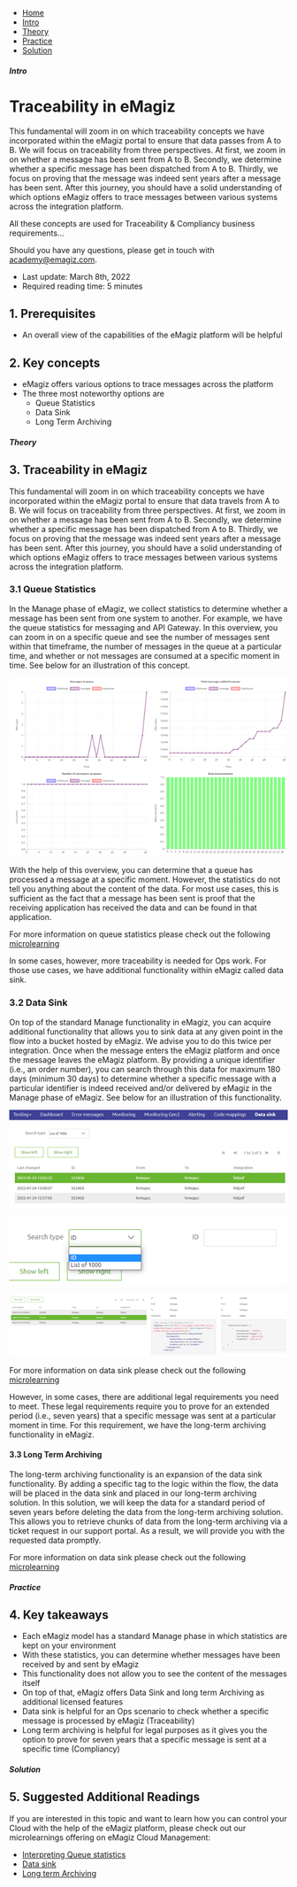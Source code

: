 <div class="ez-academy">
    <div class="ez-academy__body">
        <main class="micro-learning">
        <ul class="doc-nav">
            <li class="doc-nav__item"><a href="../../docs/fundamental/index_academy_fundamental_all" class="doc-nav__link">Home</a></li>
            <li class="doc-nav__item"><a href="#intro" class="doc-nav__link">Intro</a></li>
            <li class="doc-nav__item"><a href="#theory" class="doc-nav__link">Theory</a></li>
            <li class="doc-nav__item"><a href="#practice" class="doc-nav__link">Practice</a></li>
            <li class="doc-nav__item"><a href="#solution" class="doc-nav__link">Solution</a></li>
        </ul>
<div class="doc">
 
##### Intro

# Traceability in eMagiz
 
This fundamental will zoom in on which traceability concepts we have incorporated within the eMagiz portal to ensure that data passes from A to B. We will focus on traceability from three perspectives. At first, we zoom in on whether a message has been sent from A to B. Secondly, we determine whether a specific message has been dispatched from A to B. Thirdly, we focus on proving that the message was indeed sent years after a message has been sent. After this journey, you should have a solid understanding of which options eMagiz offers to trace messages between various systems across the integration platform. 

All these concepts are used for Traceability & Compliancy business requirements...

Should you have any questions, please get in touch with academy@emagiz.com.

- Last update: March 8th, 2022
- Required reading time: 5 minutes

## 1. Prerequisites
- An overall view of the capabilities of the eMagiz platform will be helpful

## 2. Key concepts
- eMagiz offers various options to trace messages across the platform
- The three most noteworthy options are
    - Queue Statistics
    - Data Sink
    - Long Term Archiving

##### Theory
  
## 3. Traceability in eMagiz

This fundamental will zoom in on which traceability concepts we have incorporated within the eMagiz portal to ensure that data travels from A to B. We will focus on traceability from three perspectives. At first, we zoom in on whether a message has been sent from A to B. Secondly, we determine whether a specific message has been dispatched from A to B. Thirdly, we focus on proving that the message was indeed sent years after a message has been sent. After this journey, you should have a solid understanding of which options eMagiz offers to trace messages between various systems across the integration platform.

### 3.1 Queue Statistics

In the Manage phase of eMagiz, we collect statistics to determine whether a message has been sent from one system to another. For example, we have the queue statistics for messaging and API Gateway. In this overview, you can zoom in on a specific queue and see the number of messages sent within that timeframe, the number of messages in the queue at a particular time, and whether or not messages are consumed at a specific moment in time. See below for an illustration of this concept.

<p align="center"><img src="../../img/fundamental/fundamental-traceability-in-emagiz--queue-statistics.png"></p>

With the help of this overview, you can determine that a queue has processed a message at a specific moment. However, the statistics do not tell you anything about the content of the data. For most use cases, this is sufficient as the fact that a message has been sent is proof that the receiving application has received the data and can be found in that application.

For more information on queue statistics please check out the following [microlearning](../microlearning/crashcourse-messaging-interpreting-queue-statistics.md)

In some cases, however, more traceability is needed for Ops work. For those use cases, we have additional functionality within eMagiz called data sink.

### 3.2 Data Sink

On top of the standard Manage functionality in eMagiz, you can acquire additional functionality that allows you to sink data at any given point in the flow into a bucket hosted by eMagiz. We advise you to do this twice per integration. Once when the message enters the eMagiz platform and once the message leaves the eMagiz platform. By providing a unique identifier (i.e., an order number), you can search through this data for maximum 180 days (minimum 30 days) to determine whether a specific message with a particular identifier is indeed received and/or delivered by eMagiz in the Manage phase of eMagiz. See below for an illustration of this functionality.

<p align="center"><img src="../../img/fundamental/fundamental-traceability-in-emagiz--data-sink-view-manage.png"></p>

<p align="center"><img src="../../img/fundamental/fundamental-traceability-in-emagiz--data-sink-search-options.png"></p>

<p align="center"><img src="../../img/fundamental/fundamental-traceability-in-emagiz--data-sink-search-results.png"></p>

For more information on data sink please check out the following [microlearning](../microlearning/advanced-data-management-data-sink.md)

However, in some cases, there are additional legal requirements you need to meet. These legal requirements require you to prove for an extended period (i.e., seven years) that a specific message was sent at a particular moment in time. For this requirement, we have the long-term archiving functionality in eMagiz.

#### 3.3 Long Term Archiving

The long-term archiving functionality is an expansion of the data sink functionality. By adding a specific tag to the logic within the flow, the data will be placed in the data sink and placed in our long-term archiving solution. In this solution, we will keep the data for a standard period of seven years before deleting the data from the long-term archiving solution. This allows you to retrieve chunks of data from the long-term archiving via a ticket request in our support portal. As a result, we will provide you with the requested data promptly.

For more information on data sink please check out the following [microlearning](../microlearning/advanced-data-management-long-term-archiving.md)

##### Practice

## 4. Key takeaways

- Each eMagiz model has a standard Manage phase in which statistics are kept on your environment
- With these statistics, you can determine whether messages have been received by and sent by eMagiz
- This functionality does not allow you to see the content of the messages itself
- On top of that, eMagiz offers Data Sink and long term Archiving as additional licensed features
- Data sink is helpful for an Ops scenario to check whether a specific message is processed by eMagiz (Traceability)
- Long term archiving is helpful for legal purposes as it gives you the option to prove for seven years that a specific message is sent at a specific time (Compliancy)

##### Solution

## 5. Suggested Additional Readings

If you are interested in this topic and want to learn how you can control your Cloud with the help of the eMagiz platform, please check out our microlearnings offering on eMagiz Cloud Management:

- [Interpreting Queue statistics](../microlearning/crashcourse-messaging-interpreting-queue-statistics.md)
- [Data sink](../microlearning/advanced-data-management-data-sink.md)
- [Long term Archiving](../microlearning/advanced-data-management-long-term-archiving.md)

</div>
</main>
</div>
</div>